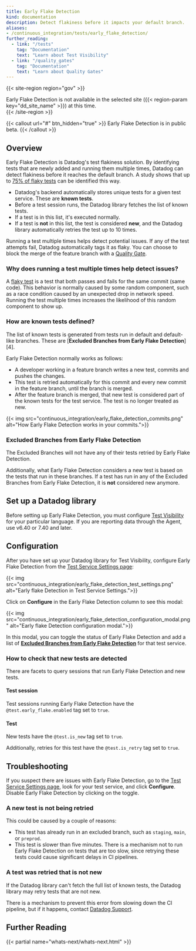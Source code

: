 ```yaml
---
title: Early Flake Detection
kind: documentation
description: Detect flakiness before it impacts your default branch.
aliases:
- /continuous_integration/tests/early_flake_detection/
further_reading:
  - link: "/tests"
    tag: "Documentation"
    text: "Learn about Test Visibility"
  - link: "/quality_gates"
    tag: "Documentation"
    text: "Learn about Quality Gates"
---
```


{{< site-region region="gov" >}}
<div class="alert alert-warning">Early Flake Detection is not available in the selected site ({{< region-param key="dd_site_name" >}}) at this time.</div>
{{< /site-region >}}

{{< callout url="#" btn_hidden="true" >}}
Early Flake Detection is in public beta.
{{< /callout >}}

## Overview

Early Flake Detection is Datadog's test flakiness solution. By identifying tests that are newly added and running them multiple times, Datadog can detect flakiness before it reaches the default branch. A study shows that up to [75% of flaky tests][1] can be identified this way.


* Datadog's backend automatically stores unique tests for a given test service. These are **known tests**.
* Before a test session runs, the Datadog library fetches the list of known tests.
* If a test is in this list, it's executed normally.
* If a test is **not** in this list, the test is considered **new**, and the Datadog library automatically retries the test up to 10 times.

Running a test multiple times helps detect potential issues. If any of the test attempts fail, Datadog automatically tags it as flaky. You can choose to block the merge of the feature branch with a [Quality Gate][2].

### Why does running a test multiple times help detect issues?

A [flaky test][3] is a test that both passes and fails for the same commit (same code). This behavior is normally caused by some random component, such as a race condition caused by an unexpected drop in network speed. Running the test multiple times increases the likelihood of this random component to show up.


### How are known tests defined?

The list of known tests is generated from tests run in default and default-like branches. These are [**Excluded Branches from Early Flake Detection**][4].

Early Flake Detection normally works as follows:

* A developer working in a feature branch writes a new test, commits and pushes the changes.
* This test is retried automatically for this commit and every new commit in the feature branch, until the branch is merged.
* After the feature branch is merged, that new test is considered part of the known tests for the test service. The test is no longer treated as new.

{{< img src="continuous_integration/early_flake_detection_commits.png" alt="How Early Flake Detection works in your commits.">}}

### Excluded Branches from Early Flake Detection

The Excluded Branches will not have any of their tests retried by Early Flake Detection.

Additionally, what Early Flake Detection considers a new test is based on the tests that run in these branches. If a test has run in any of the Excluded Branches from Early Flake Detection, it is **not** considered new anymore.

## Set up a Datadog library
Before setting up Early Flake Detection, you must configure [Test Visibility][5] for your particular language. If you are reporting data through the Agent, use v6.40 or 7.40 and later.

## Configuration
After you have set up your Datadog library for Test Visibility, configure Early Flake Detection from the [Test Service Settings page][6]:

{{< img src="continuous_integration/early_flake_detection_test_settings.png" alt="Early flake Detection in Test Service Settings.">}}

Click on **Configure** in the Early Flake Detection column to see this modal:

{{< img src="continuous_integration/early_flake_detection_configuration_modal.png" alt="Early flake Detection configuration modal.">}}

In this modal, you can toggle the status of Early Flake Detection and add a list of [**Excluded Branches from Early Flake Detection**](#excluded-branches-from-early-flake-detection) for that test service.

### How to check that new tests are detected

There are facets to query sessions that run Early Flake Detection and new tests.

#### Test session

Test sessions running Early Flake Detection have the `@test.early_flake.enabled` tag set to `true`.

#### Test

New tests have the `@test.is_new` tag set to `true`.

Additionally, retries for this test have the `@test.is_retry` tag set to `true`.


## Troubleshooting

If you suspect there are issues with Early Flake Detection, go to the [Test Service Settings page][6], look for your test service, and click **Configure**. Disable Early Flake Detection by clicking on the toggle.

### A new test is not being retried

This could be caused by a couple of reasons:

* This test has already run in an excluded branch, such as `staging`, `main`, or `preprod`.
* This test is slower than five minutes. There is a mechanism not to run Early Flake Detection on tests that are too slow, since retrying these tests could cause significant delays in CI pipelines.


### A test was retried that is not new

If the Datadog library can't fetch the full list of known tests, the Datadog library may retry tests that are not new.

There is a mechanism to prevent this error from slowing down the CI pipeline, but if it happens, contact [Datadog Support][7].

## Further Reading

{{< partial name="whats-next/whats-next.html" >}}

[1]: https://2020.splashcon.org/details/splash-2020-oopsla/78/A-Large-Scale-Longitudinal-Study-of-Flaky-Tests
[2]: /quality_gates/
[3]: /glossary/#flaky-test
[5]: /continuous_integration/tests
[6]: https://app.datadoghq.com/ci/settings/test-service
[7]: https://docs.datadoghq.com/help/
